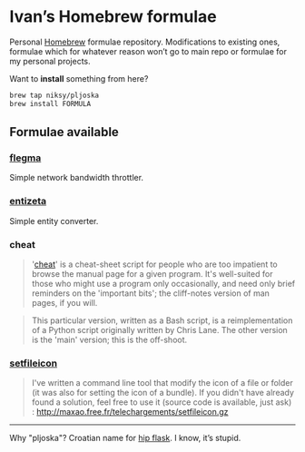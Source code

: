 # Ivan’s Homebrew formulae

Personal [Homebrew](http://brew.sh) formulae repository. Modifications to
existing ones, formulae which for whatever reason won’t go to main repo or
formulae for my personal projects.

Want to **install** something from here?

```bash
brew tap niksy/pljoska
brew install FORMULA
```

## Formulae available

### [flegma](https://github.com/niksy/flegma)

Simple network bandwidth throttler.

### [entizeta](https://github.com/niksy/entizeta)

Simple entity converter.

### cheat

> '[cheat](https://github.com/jahendrie/cheat)' is a cheat-sheet script for people who are too impatient to browse
the manual page for a given program.  It's well-suited for those who might
use a program only occasionally, and need only brief reminders on the
'important bits'; the cliff-notes version of man pages, if you will.

> This particular version, written as a Bash script, is a reimplementation of
a Python script originally written by Chris Lane.  The other version is the
'main' version; this is the off-shoot.

### [setfileicon](http://www.cocoabuilder.com/archive/xcode/250445-custom-icon-for-bundle.html#250519)

> I've written a command line tool that modify the icon of a file or
folder (it was also for setting the icon of a bundle). If you didn't
have already found a solution, feel free to use it (source code is
available, just ask) :
http://maxao.free.fr/telechargements/setfileicon.gz

---

Why "pljoska"? Croatian name for [hip flask](http://en.wikipedia.org/wiki/Hip_flask). I know, it’s stupid.
